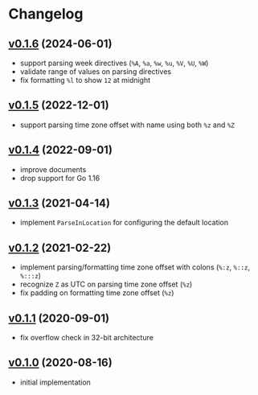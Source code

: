 # Changelog
## [v0.1.6](https://github.com/itchyny/timefmt-go/compare/v0.1.5..v0.1.6) (2024-06-01)
* support parsing week directives (`%A`, `%a`, `%w`, `%u`, `%V`, `%U`, `%W`)
* validate range of values on parsing directives
* fix formatting `%l` to show `12` at midnight

## [v0.1.5](https://github.com/itchyny/timefmt-go/compare/v0.1.4..v0.1.5) (2022-12-01)
* support parsing time zone offset with name using both `%z` and `%Z`

## [v0.1.4](https://github.com/itchyny/timefmt-go/compare/v0.1.3..v0.1.4) (2022-09-01)
* improve documents
* drop support for Go 1.16

## [v0.1.3](https://github.com/itchyny/timefmt-go/compare/v0.1.2..v0.1.3) (2021-04-14)
* implement `ParseInLocation` for configuring the default location

## [v0.1.2](https://github.com/itchyny/timefmt-go/compare/v0.1.1..v0.1.2) (2021-02-22)
* implement parsing/formatting time zone offset with colons (`%:z`, `%::z`, `%:::z`)
* recognize `Z` as UTC on parsing time zone offset (`%z`)
* fix padding on formatting time zone offset (`%z`)

## [v0.1.1](https://github.com/itchyny/timefmt-go/compare/v0.1.0..v0.1.1) (2020-09-01)
* fix overflow check in 32-bit architecture

## [v0.1.0](https://github.com/itchyny/timefmt-go/compare/2c02364..v0.1.0) (2020-08-16)
* initial implementation
